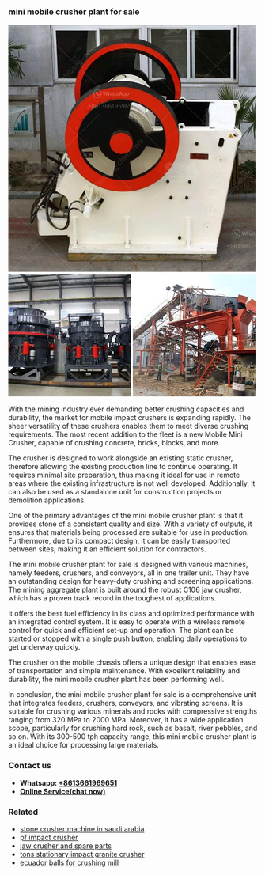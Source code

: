 <h3>mini mobile crusher plant for sale</h3><img src='1704856791.jpg' alt=''><p>With the mining industry ever demanding better crushing capacities and durability, the market for mobile impact crushers is expanding rapidly. The sheer versatility of these crushers enables them to meet diverse crushing requirements. The most recent addition to the fleet is a new Mobile Mini Crusher, capable of crushing concrete, bricks, blocks, and more.</p><p>The crusher is designed to work alongside an existing static crusher, therefore allowing the existing production line to continue operating. It requires minimal site preparation, thus making it ideal for use in remote areas where the existing infrastructure is not well developed. Additionally, it can also be used as a standalone unit for construction projects or demolition applications.</p><p>One of the primary advantages of the mini mobile crusher plant is that it provides stone of a consistent quality and size. With a variety of outputs, it ensures that materials being processed are suitable for use in production. Furthermore, due to its compact design, it can be easily transported between sites, making it an efficient solution for contractors.</p><p>The mini mobile crusher plant for sale is designed with various machines, namely feeders, crushers, and conveyors, all in one trailer unit. They have an outstanding design for heavy-duty crushing and screening applications. The mining aggregate plant is built around the robust C106 jaw crusher, which has a proven track record in the toughest of applications.</p><p>It offers the best fuel efficiency in its class and optimized performance with an integrated control system. It is easy to operate with a wireless remote control for quick and efficient set-up and operation. The plant can be started or stopped with a single push button, enabling daily operations to get underway quickly.</p><p>The crusher on the mobile chassis offers a unique design that enables ease of transportation and simple maintenance. With excellent reliability and durability, the mini mobile crusher plant has been performing well.</p><p>In conclusion, the mini mobile crusher plant for sale is a comprehensive unit that integrates feeders, crushers, conveyors, and vibrating screens. It is suitable for crushing various minerals and rocks with compressive strengths ranging from 320 MPa to 2000 MPa. Moreover, it has a wide application scope, particularly for crushing hard rock, such as basalt, river pebbles, and so on. With its 300-500 tph capacity range, this mini mobile crusher plant is an ideal choice for processing large materials.</p><h3>Contact us</h3><ul><li><strong>Whatsapp:&nbsp;<a href="https://wa.me/8613661969651">+8613661969651</a></strong></li><li><a href="https://swt.shibang-china.com/?git&amp;zhl&amp;mini mobile crusher plant for sale"><strong>Online Service(chat now)</strong></a></li></ul><h3>Related</h3><ul><li><a href='stone crusher machine in saudi arabia.md'>stone crusher machine in saudi arabia</a></li><li><a href='pf impact crusher.md'>pf impact crusher</a></li><li><a href='jaw crusher and spare parts.md'>jaw crusher and spare parts</a></li><li><a href='tons stationary impact granite crusher.md'>tons stationary impact granite crusher</a></li><li><a href='ecuador balls for crushing mill.md'>ecuador balls for crushing mill</a></li></ul>